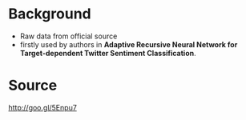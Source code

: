# Background
- Raw data from official source
- firstly used by authors in **Adaptive Recursive Neural Network for Target-dependent Twitter Sentiment Classification**.

# Source

http://goo.gl/5Enpu7
